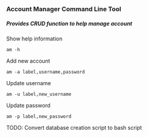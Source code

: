 ### Account Manager Command Line Tool
##### Provides CRUD function to help manage account

Show help information
```
am -h
```
Add new account
```
am -a label,username,password
```
Update username
```
am -u label,new_username
```
Update password
```
am -p label,new_password
```

TODO: Convert database creation script to bash script